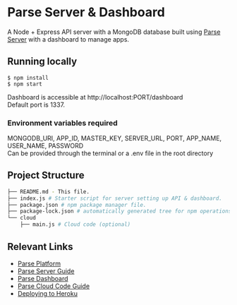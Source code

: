 # Parse Server & Dashboard

A Node + Express API server with a MongoDB database built using [Parse Server](https://github.com/parse-community/parse-server)
with a dashboard to manage apps.

## Running locally
```
$ npm install
$ npm start
```
Dashboard is accessible at http://localhost:PORT/dashboard </br>
Default port is 1337.

### Environment variables required
MONGODB_URI, APP_ID, MASTER_KEY, SERVER_URL, PORT, APP_NAME, USER_NAME, PASSWORD </br>
Can be provided through the terminal or a .env file in the root directory

## Project Structure
```bash
├── README.md - This file.
├── index.js # Starter script for server setting up API & dashboard.
├── package.json # npm package manager file.
├── package-lock.json # automatically generated tree for npm operations.
└── cloud
    ├── main.js # Cloud code (optional)
```

## Relevant Links
* [Parse Platform](https://parseplatform.org/)
* [Parse Server Guide](https://docs.parseplatform.org/parse-server/guide/)
* [Parse Dashboard](https://github.com/parse-community/parse-dashboard)
* [Parse Cloud Code Guide](https://docs.parseplatform.org/cloudcode/guide/)
* [Deploying to Heroku](https://devcenter.heroku.com/articles/deploying-a-parse-server-to-heroku)
